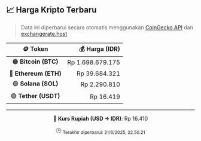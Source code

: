 

<!-- HARGA_KRIPTO -->
## 📈 Harga Kripto Terbaru

> Data ini diperbarui secara otomatis menggunakan [CoinGecko API](https://www.coingecko.com/) dan [exchangerate.host](https://exchangerate.host/)

<div align="center">

| 🪙 Token | 💰 Harga (IDR) |
|:------:|---------------:|
| 🟠 **Bitcoin (BTC)**   | Rp 1.698.679.175 |
| 🔵 **Ethereum (ETH)**  | Rp 39.684.321 |
| 🟣 **Solana (SOL)**    | Rp 2.290.810 |
| 🟢 **Tether (USDT)**   | Rp 16.419 |

---

💱 **Kurs Rupiah (USD → IDR)**: Rp 16.410

🕒 <sub>Terakhir diperbarui: 21/6/2025, 22.50.21</sub>

</div>
<!-- /HARGA_KRIPTO -->